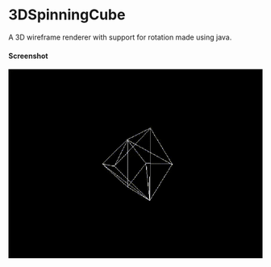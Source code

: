 # 3DSpinningCube
A 3D wireframe renderer with support for rotation made using java.
#### Screenshot ####
![Screenshot](cube.gif)

